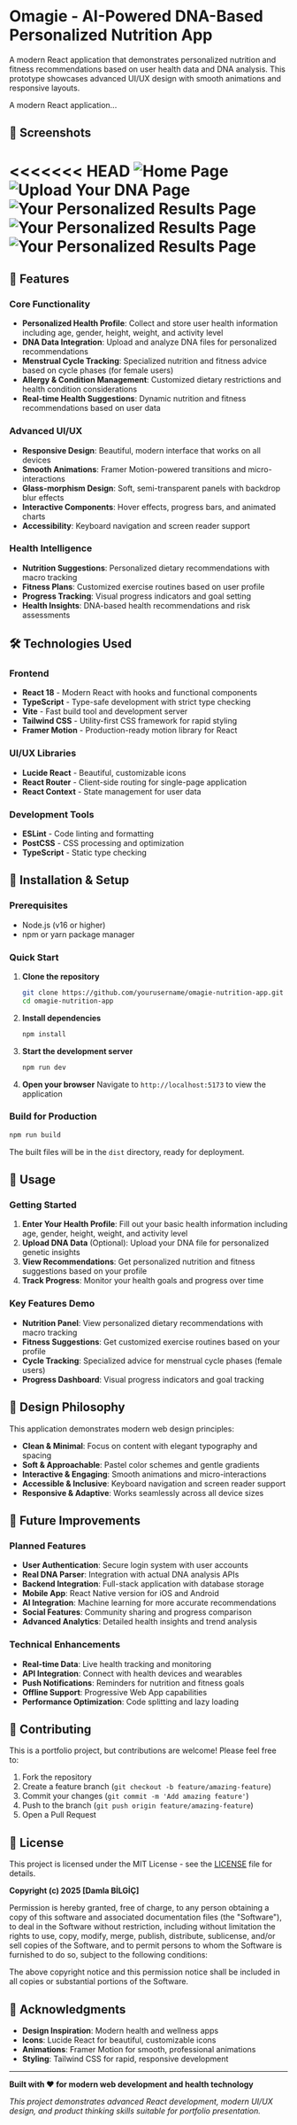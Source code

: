 # Omagie - AI-Powered DNA-Based Personalized Nutrition App

A modern React application that demonstrates personalized nutrition and fitness recommendations based on user health data and DNA analysis. This prototype showcases advanced UI/UX design with smooth animations and responsive layouts.

A modern React application...
## 📸 Screenshots

<<<<<<< HEAD
![Home Page](./assets/Screenshot_1.png)
![Upload Your DNA Page](./assets/UploadYourDNAData.png)
![Your Personalized Results Page](./assets/urpersonalizedresults1.png)![Your Personalized Results Page](./assets/urpersonalizedresults2.png)
![Your Personalized Results Page](./assets/urpersonalizedresults3.png)
=======

## 🌟 Features

### Core Functionality
- **Personalized Health Profile**: Collect and store user health information including age, gender, height, weight, and activity level
- **DNA Data Integration**: Upload and analyze DNA files for personalized recommendations
- **Menstrual Cycle Tracking**: Specialized nutrition and fitness advice based on cycle phases (for female users)
- **Allergy & Condition Management**: Customized dietary restrictions and health condition considerations
- **Real-time Health Suggestions**: Dynamic nutrition and fitness recommendations based on user data

### Advanced UI/UX
- **Responsive Design**: Beautiful, modern interface that works on all devices
- **Smooth Animations**: Framer Motion-powered transitions and micro-interactions
- **Glass-morphism Design**: Soft, semi-transparent panels with backdrop blur effects
- **Interactive Components**: Hover effects, progress bars, and animated charts
- **Accessibility**: Keyboard navigation and screen reader support

### Health Intelligence
- **Nutrition Suggestions**: Personalized dietary recommendations with macro tracking
- **Fitness Plans**: Customized exercise routines based on user profile
- **Progress Tracking**: Visual progress indicators and goal setting
- **Health Insights**: DNA-based health recommendations and risk assessments

## 🛠️ Technologies Used

### Frontend
- **React 18** - Modern React with hooks and functional components
- **TypeScript** - Type-safe development with strict type checking
- **Vite** - Fast build tool and development server
- **Tailwind CSS** - Utility-first CSS framework for rapid styling
- **Framer Motion** - Production-ready motion library for React

### UI/UX Libraries
- **Lucide React** - Beautiful, customizable icons
- **React Router** - Client-side routing for single-page application
- **React Context** - State management for user data

### Development Tools
- **ESLint** - Code linting and formatting
- **PostCSS** - CSS processing and optimization
- **TypeScript** - Static type checking

## 🚀 Installation & Setup

### Prerequisites
- Node.js (v16 or higher)
- npm or yarn package manager

### Quick Start

1. **Clone the repository**
   ```bash
   git clone https://github.com/yourusername/omagie-nutrition-app.git
   cd omagie-nutrition-app
   ```

2. **Install dependencies**
   ```bash
   npm install
   ```

3. **Start the development server**
   ```bash
   npm run dev
   ```

4. **Open your browser**
   Navigate to `http://localhost:5173` to view the application

### Build for Production

```bash
npm run build
```

The built files will be in the `dist` directory, ready for deployment.

## 📱 Usage

### Getting Started
1. **Enter Your Health Profile**: Fill out your basic health information including age, gender, height, weight, and activity level
2. **Upload DNA Data** (Optional): Upload your DNA file for personalized genetic insights
3. **View Recommendations**: Get personalized nutrition and fitness suggestions based on your profile
4. **Track Progress**: Monitor your health goals and progress over time

### Key Features Demo
- **Nutrition Panel**: View personalized dietary recommendations with macro tracking
- **Fitness Suggestions**: Get customized exercise routines based on your profile
- **Cycle Tracking**: Specialized advice for menstrual cycle phases (female users)
- **Progress Dashboard**: Visual progress indicators and goal tracking

## 🎨 Design Philosophy

This application demonstrates modern web design principles:

- **Clean & Minimal**: Focus on content with elegant typography and spacing
- **Soft & Approachable**: Pastel color schemes and gentle gradients
- **Interactive & Engaging**: Smooth animations and micro-interactions
- **Accessible & Inclusive**: Keyboard navigation and screen reader support
- **Responsive & Adaptive**: Works seamlessly across all device sizes

## 🔮 Future Improvements

### Planned Features
- **User Authentication**: Secure login system with user accounts
- **Real DNA Parser**: Integration with actual DNA analysis APIs
- **Backend Integration**: Full-stack application with database storage
- **Mobile App**: React Native version for iOS and Android
- **AI Integration**: Machine learning for more accurate recommendations
- **Social Features**: Community sharing and progress comparison
- **Advanced Analytics**: Detailed health insights and trend analysis

### Technical Enhancements
- **Real-time Data**: Live health tracking and monitoring
- **API Integration**: Connect with health devices and wearables
- **Push Notifications**: Reminders for nutrition and fitness goals
- **Offline Support**: Progressive Web App capabilities
- **Performance Optimization**: Code splitting and lazy loading

## 🤝 Contributing

This is a portfolio project, but contributions are welcome! Please feel free to:

1. Fork the repository
2. Create a feature branch (`git checkout -b feature/amazing-feature`)
3. Commit your changes (`git commit -m 'Add amazing feature'`)
4. Push to the branch (`git push origin feature/amazing-feature`)
5. Open a Pull Request

## 📄 License

This project is licensed under the MIT License - see the [LICENSE](LICENSE) file for details.

**Copyright (c) 2025 [Damla BİLGİÇ]**

Permission is hereby granted, free of charge, to any person obtaining a copy of this software and associated documentation files (the "Software"), to deal in the Software without restriction, including without limitation the rights to use, copy, modify, merge, publish, distribute, sublicense, and/or sell copies of the Software, and to permit persons to whom the Software is furnished to do so, subject to the following conditions:

The above copyright notice and this permission notice shall be included in all copies or substantial portions of the Software.

## 🙏 Acknowledgments

- **Design Inspiration**: Modern health and wellness apps
- **Icons**: Lucide React for beautiful, customizable icons
- **Animations**: Framer Motion for smooth, professional animations
- **Styling**: Tailwind CSS for rapid, responsive development

---

**Built with ❤️ for modern web development and health technology**

*This project demonstrates advanced React development, modern UI/UX design, and product thinking skills suitable for portfolio presentation.*
